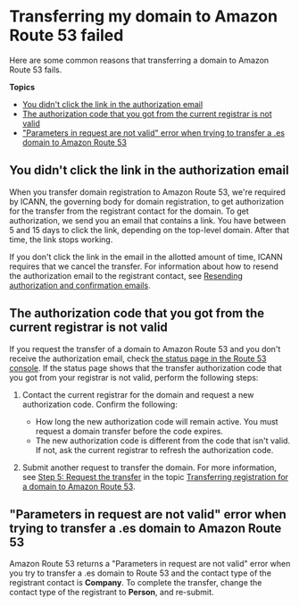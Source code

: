 # Transferring my domain to Amazon Route 53 failed<a name="troubleshooting-domain-transfer-failed"></a>

Here are some common reasons that transferring a domain to Amazon Route 53 fails\.

**Topics**
+ [You didn't click the link in the authorization email](#troubleshooting-domain-transfer-failed-click-link)
+ [The authorization code that you got from the current registrar is not valid](#troubleshooting-domain-transfer-failed-authorization-code-invalid)
+ ["Parameters in request are not valid" error when trying to transfer a \.es domain to Amazon Route 53](#troubleshooting-domain-transfer-failed-parameters-in-request-are-not-valid)

## You didn't click the link in the authorization email<a name="troubleshooting-domain-transfer-failed-click-link"></a>

When you transfer domain registration to Amazon Route 53, we're required by ICANN, the governing body for domain registration, to get authorization for the transfer from the registrant contact for the domain\. To get authorization, we send you an email that contains a link\. You have between 5 and 15 days to click the link, depending on the top\-level domain\. After that time, the link stops working\.

If you don't click the link in the email in the allotted amount of time, ICANN requires that we cancel the transfer\. For information about how to resend the authorization email to the registrant contact, see [Resending authorization and confirmation emails](domain-click-email-link.md)\.

## The authorization code that you got from the current registrar is not valid<a name="troubleshooting-domain-transfer-failed-authorization-code-invalid"></a>

If you request the transfer of a domain to Amazon Route 53 and you don't receive the authorization email, check [the status page in the Route 53 console](https://docs.aws.amazon.com/Route53/latest/DeveloperGuide/domain-transfer-to-route-53-status.html)\. If the status page shows that the transfer authorization code that you got from your registrar is not valid, perform the following steps:

1. Contact the current registrar for the domain and request a new authorization code\. Confirm the following:
   + How long the new authorization code will remain active\. You must request a domain transfer before the code expires\.
   + The new authorization code is different from the code that isn't valid\. If not, ask the current registrar to refresh the authorization code\.

1. Submit another request to transfer the domain\. For more information, see [Step 5: Request the transfer](domain-transfer-to-route-53.md#domain-transfer-to-route-53-request-transfer) in the topic [Transferring registration for a domain to Amazon Route 53](domain-transfer-to-route-53.md)\.

## "Parameters in request are not valid" error when trying to transfer a \.es domain to Amazon Route 53<a name="troubleshooting-domain-transfer-failed-parameters-in-request-are-not-valid"></a>

Amazon Route 53 returns a "Parameters in request are not valid" error when you try to transfer a \.es domain to Route 53 and the contact type of the registrant contact is **Company**\. To complete the transfer, change the contact type of the registrant to **Person**, and re\-submit\. 
